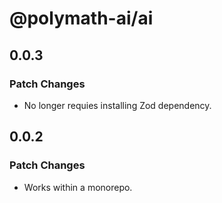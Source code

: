 # @polymath-ai/ai

## 0.0.3

### Patch Changes

- No longer requies installing Zod dependency.

## 0.0.2

### Patch Changes

- Works within a monorepo.
